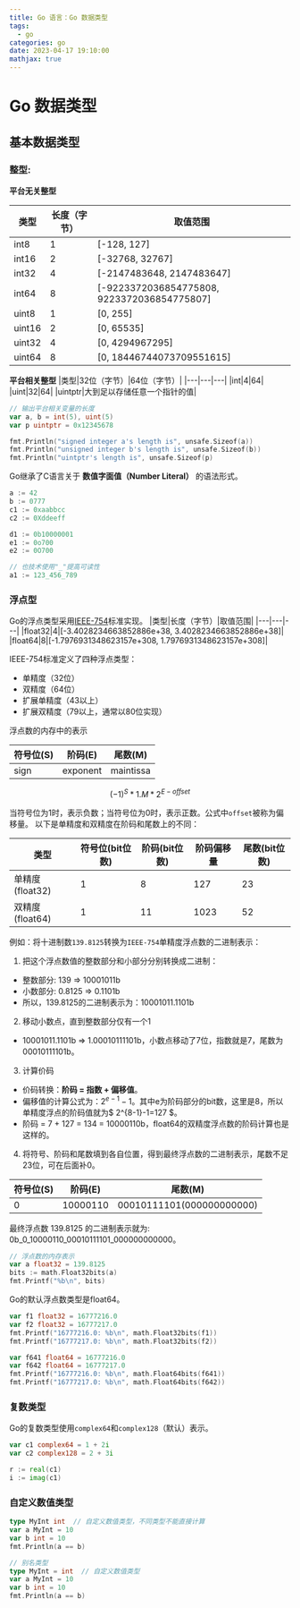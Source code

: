 ```yaml
---
title: Go 语言：Go 数据类型
tags:
  - go
categories: go
date: 2023-04-17 19:10:00
mathjax: true
---
```


# Go 数据类型

## 基本数据类型

### 整型:

**平台无关整型**

|类型|长度（字节）|取值范围|
|---|---|---|
|int8|1|[-128, 127]|
|int16|2|[-32768, 32767]|
|int32|4|[-2147483648, 2147483647]|
|int64|8|[-9223372036854775808, 9223372036854775807]|
|uint8|1|[0, 255]|
|uint16|2|[0, 65535]|
|uint32|4|[0, 4294967295]|
|uint64|8|[0, 18446744073709551615]|

**平台相关整型**
|类型|32位（字节）|64位（字节）|
|---|---|---|
|int|4|64|
|uint|32|64|
|uintptr|大到足以存储任意一个指针的值|

```go
// 输出平台相关变量的长度
var a, b = int(5), uint(5)
var p uintptr = 0x12345678

fmt.Println("signed integer a's length is", unsafe.Sizeof(a))
fmt.Println("unsigned integer b's length is", unsafe.Sizeof(b))
fmt.Println("uintptr's length is", unsafe.Sizeof(p)
```

Go继承了C语言关于 **数值字面值（Number Literal）** 的语法形式。
```go
a := 42
b := 0777
c1 := 0xaabbcc
c2 := 0Xddeeff

d1 := 0b10000001
e1 := 0o700
e2 := 0O700

// 也技术使用"_"提高可读性
a1 := 123_456_789

```

### 浮点型
Go的浮点类型采用[IEEE-754](https://zh.wikipedia.org/wiki/IEEE_754)标准实现。
|类型|长度（字节）|取值范围|
|---|---|---|
|float32|4|[-3.4028234663852886e+38, 3.4028234663852886e+38]|
|float64|8|[-1.7976931348623157e+308, 1.7976931348623157e+308]|

IEEE-754标准定义了四种浮点类型：
- 单精度（32位）
- 双精度（64位）
- 扩展单精度（43以上）
- 扩展双精度（79以上，通常以80位实现）

浮点数的内存中的表示

|符号位(S)|阶码(E)|尾数(M)|
|---|---|---|
|sign|exponent|maintissa|

$$
(-1)^S * 1.M * 2^{E-offset}
$$

当符号位为1时，表示负数；当符号位为0时，表示正数。公式中`offset`被称为偏移量。
以下是单精度和双精度在阶码和尾数上的不同：

|类型|符号位(bit位数)|阶码(bit位数)|阶码偏移量|尾数(bit位数)|
|---|---|---|---|---|
|单精度(float32)|1|8|127|23|
|双精度(float64)|1|11|1023|52|

例如：将十进制数`139.8125`转换为`IEEE-754`单精度浮点数的二进制表示：

1. 把这个浮点数值的整数部分和小部分分别转换成二进制：
- 整数部分: 139 => 10001011b
- 小数部分: 0.8125 => 0.1101b
- 所以，139.8125的二进制表示为：10001011.1101b

2. 移动小数点，直到整数部分仅有一个1
- 10001011.1101b => 1.00010111101b，小数点移动了7位，指数就是7，尾数为00010111101b。

3. 计算价码
- 价码转换：**阶码 = 指数 + 偏移值**。
- 偏移值的计算公式为：$2^{e-1} - 1$。其中e为阶码部分的bit数，这里是8，所以单精度浮点的阶码值就为$ 2^{8-1}-1=127 $。
- 阶码 = 7 + 127 = 134 = 10000110b，float64的双精度浮点数的阶码计算也是这样的。

4. 将符号、阶码和尾数填到各自位置，得到最终浮点数的二进制表示，尾数不足23位，可在后面补0。

|符号位(S)|阶码(E)|尾数(M)|
|---|---|---|
|0|10000110|00010111101(000000000000)|

最终浮点数 139.8125 的二进制表示就为: 0b_0_10000110_00010111101_000000000000。

```go
// 浮点数的内存表示
var a float32 = 139.8125
bits := math.Float32bits(a)
fmt.Printf("%b\n", bits)
```
Go的默认浮点数类型是float64。

```go
var f1 float32 = 16777216.0
var f2 float32 = 16777217.0
fmt.Printf("16777216.0: %b\n", math.Float32bits(f1))
fmt.Printf("16777217.0: %b\n", math.Float32bits(f2))

var f641 float64 = 16777216.0
var f642 float64 = 16777217.0
fmt.Printf("16777216.0: %b\n", math.Float64bits(f641))
fmt.Printf("16777217.0: %b\n", math.Float64bits(f642))
```

### 复数类型
Go的复数类型使用`complex64`和`complex128`（默认）表示。

```go
var c1 complex64 = 1 + 2i
var c2 complex128 = 2 + 3i

r := real(c1)
i := imag(c1)

```

### 自定义数值类型

```go
type MyInt int  // 自定义数值类型，不同类型不能直接计算
var a MyInt = 10
var b int = 10
fmt.Println(a == b)
```

```go
// 别名类型
type MyInt = int  // 自定义数值类型
var a MyInt = 10
var b int = 10
fmt.Println(a == b)
```

